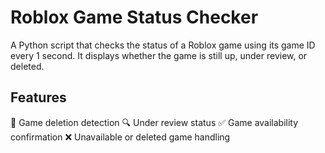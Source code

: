 # Roblox Game Status Checker
A Python script that  checks the status of a Roblox game using its game ID every 1 second. It displays whether the game is still up, under review, or deleted.

## Features
🚫 Game deletion detection
🔍 Under review status
✅ Game availability confirmation
❌ Unavailable or deleted game handling

